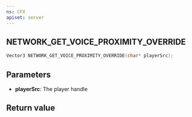 ```yaml
---
ns: CFX
apiset: server
---
```

## NETWORK_GET_VOICE_PROXIMITY_OVERRIDE

```c
Vector3 NETWORK_GET_VOICE_PROXIMITY_OVERRIDE(char* playerSrc);
```

## Parameters
* **playerSrc**: The player handle

## Return value
